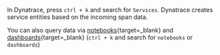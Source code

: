 In Dynatrace, press `ctrl + k` and search for `Services`. Dynatrace creates service entities based on the incoming span data.

You can also query data via [notebooks](https://docs.dynatrace.com/docs/observe-and-explore/dashboards-and-notebooks/notebooks){target=_blank} and [dashboards](https://docs.dynatrace.com/docs/observe-and-explore/dashboards-and-notebooks/dashboards-new){target=_blank} (`ctrl + k` and search for `notebooks` or `dashboards`)